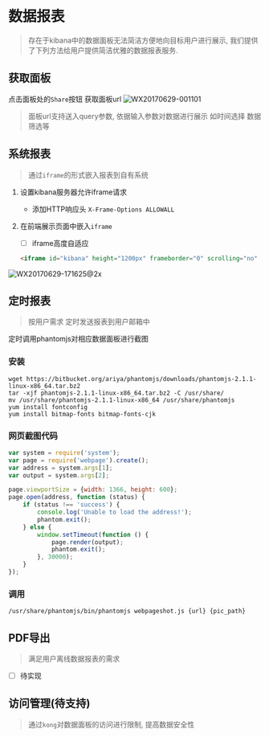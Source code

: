 # 数据报表

> 存在于kibana中的数据面板无法简洁方便地向目标用户进行展示, 我们提供了下列方法给用户提供简洁优雅的数据报表服务.

## 获取面板

点击面板处的`Share`按钮  获取面板url
![WX20170629-001101](https://ws3.sinaimg.cn/large/006tKfTcly1fh1dvhr8dtj31fr09qjva.jpg)

> 面板url支持送入query参数, 依据输入参数对数据进行展示 如时间选择 数据筛选等 

## 系统报表

> 通过`iframe`的形式嵌入报表到自有系统

1. 设置kibana服务器允许iframe请求

   - 添加HTTP响应头 `X-Frame-Options ALLOWALL`

2. 在前端展示页面中嵌入`iframe`

   - [ ] iframe高度自适应

   ```html
   <iframe id="kibana" height="1200px" frameborder="0" scrolling="no" marginheight="0" marginwidth="0" width="100%" src="<?=$url?>"></iframe>
   ```

![WX20170629-171625@2x](/Users/morenpeng/Downloads/WX20170629-171625@2x.png)

## 定时报表

> 按用户需求 定时发送报表到用户邮箱中

定时调用phantomjs对相应数据面板进行截图 

### 安装

```shell
wget https://bitbucket.org/ariya/phantomjs/downloads/phantomjs-2.1.1-linux-x86_64.tar.bz2
tar -xjf phantomjs-2.1.1-linux-x86_64.tar.bz2 -C /usr/share/
mv /usr/share/phantomjs-2.1.1-linux-x86_64 /usr/share/phantomjs
yum install fontconfig
yum install bitmap-fonts bitmap-fonts-cjk
```

### 网页截图代码

```javascript
var system = require('system');
var page = require('webpage').create();
var address = system.args[1];
var output = system.args[2];

page.viewportSize = {width: 1366, height: 600};
page.open(address, function (status) {
    if (status !== 'success') {
        console.log('Unable to load the address!');
        phantom.exit();
    } else {
        window.setTimeout(function () {
            page.render(output);
            phantom.exit();
        }, 30000);
    }
});
```

### 调用

```shell
/usr/share/phantomjs/bin/phantomjs webpageshot.js {url} {pic_path}
```

## PDF导出

> 满足用户离线数据报表的需求

- [ ] 待实现

## 访问管理(待支持)

> 通过`kong`对数据面板的访问进行限制, 提高数据安全性